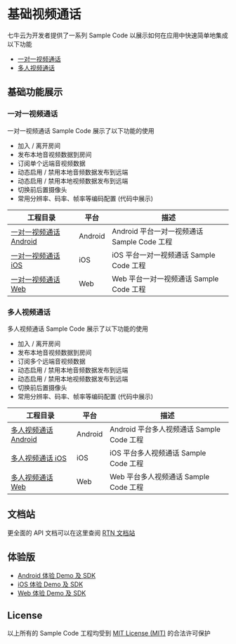 # 基础视频通话

七牛云为开发者提供了一系列 Sample Code 以展示如何在应用中快速简单地集成以下功能

- [一对一视频通话](#一对一视频通话)
- [多人视频通话](#多人视频通话)

## 基础功能展示

### 一对一视频通话

一对一视频通话 Sample Code 展示了以下功能的使用

- 加入 / 离开房间
- 发布本地音视频数据到房间
- 订阅单个远端音视频数据
- 动态启用 / 禁用本地音频数据发布到远端
- 动态启用 / 禁用本地视频数据发布到远端
- 切换前后置摄像头
- 常用分辨率、码率、帧率等编码配置 (代码中展示)

| 工程目录                                                     | 平台    | 描述                                        |
| ------------------------------------------------------------ | ------- | ------------------------------------------- |
| [一对一视频通话 Android](./One-On-One-Video/One-On-One-Video-Android) | Android | Android 平台一对一视频通话 Sample Code 工程 |
| [一对一视频通话 iOS](./One-On-One-Video/One-On-One-Video-iOS) | iOS     | iOS 平台一对一视频通话 Sample Code 工程     |
| [一对一视频通话 Web](./One-On-One-Video/One-On-One-Video-Web) | Web     | Web 平台一对一视频通话 Sample Code 工程     |

### 多人视频通话

多人视频通话 Sample Code 展示了以下功能的使用

- 加入 / 离开房间
- 发布本地音视频数据到房间
- 订阅多个远端音视频数据
- 动态启用 / 禁用本地音频数据发布到远端
- 动态启用 / 禁用本地视频数据发布到远端
- 切换前后置摄像头
- 常用分辨率、码率、帧率等编码配置 (代码中展示)

| 工程目录                                                  | 平台    | 描述                                      |
| --------------------------------------------------------- | ------- | ----------------------------------------- |
| [多人视频通话 Android](./Group-Video/Group-Video-Android) | Android | Android 平台多人视频通话 Sample Code 工程 |
| [多人视频通话 iOS](./Group-Video/Group-Video-iOS)         | iOS     | iOS 平台多人视频通话 Sample Code 工程     |
| [多人视频通话 Web](./Group-Video/Group-Video-Web)         | Web     | Web 平台多人视频通话 Sample Code 工程     |

## 文档站

更全面的 API 文档可以在这里查阅 [RTN 文档站](https://doc.qnsdk.com/rtn)

## 体验版

- [Android 体验 Demo 及 SDK](https://github.com/pili-engineering/QNRTC-Android)
- [iOS 体验 Demo 及 SDK](https://github.com/pili-engineering/QNRTC-iOS)
- [Web 体验 Demo 及 SDK](https://github.com/pili-engineering/QNRTC-Web)

## License

以上所有的 Sample Code 工程均受到  [MIT License (MIT)](LICENSE.md) 的合法许可保护
